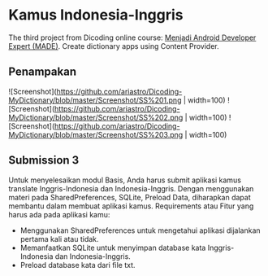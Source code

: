 # Kamus Indonesia-Inggris

The third project from Dicoding online course: [Menjadi Android Developer Expert (MADE)](https://www.dicoding.com/academies/14). Create dictionary apps using Content Provider.

## Penampakan

![Screenshot](https://github.com/ariastro/Dicoding-MyDictionary/blob/master/Screenshot/SS%201.png | width=100)
![Screenshot](https://github.com/ariastro/Dicoding-MyDictionary/blob/master/Screenshot/SS%202.png | width=100)
![Screenshot](https://github.com/ariastro/Dicoding-MyDictionary/blob/master/Screenshot/SS%203.png | width=100)

## Submission 3

Untuk menyelesaikan modul Basis, Anda harus submit aplikasi kamus translate Inggris-Indonesia dan Indonesia-Inggris. Dengan menggunakan materi pada SharedPreferences, SQLite, Preload Data, diharapkan dapat membantu dalam membuat aplikasi kamus. Requirements atau Fitur yang harus ada pada aplikasi kamu:

* Menggunakan SharedPreferences untuk mengetahui aplikasi dijalankan pertama kali atau tidak.
* Memanfaatkan SQLite untuk menyimpan database kata Inggris-Indonesia dan Indonesia-Inggris.
* Preload database kata dari file txt.
